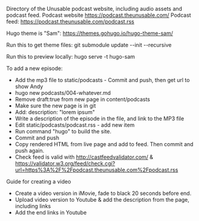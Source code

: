 Directory of the Unusable podcast website, including audio assets and podcast feed.
Podcast website https://podcast.theunusable.com/
Podcast feed: https://podcast.theunusable.com/podcast.rss

Hugo theme is "Sam": https://themes.gohugo.io/hugo-theme-sam/

Run this to get theme files:
git submodule update --init --recursive

Run this to preview locally: 
hugo serve -t hugo-sam

To add a new episode:
- Add the mp3 file to static/podcasts - Commit and push, then get url to show Andy
- hugo new podcasts/004-whatever.md
- Remove draft:true from new page in content/podcasts
- Make sure the new page is in git
- Add: description: "lorem ipsum"
- Write a description of the episode in the file, and link to the MP3 file
- Edit static/podcasts/podcast.rss - add new item
- Run command "hugo" to build the site.
- Commit and push
- Copy rendered HTML from live page and add to feed. Then commit and push again.
- Check feed is valid with http://castfeedvalidator.com/ & https://validator.w3.org/feed/check.cgi?url=https%3A%2F%2Fpodcast.theunusable.com%2Fpodcast.rss


Guide for creating a video
- Create a video version in iMovie, fade to black 20 seconds before end.
- Upload video version to Youtube & add the description from the page, including links
- Add the end links in Youtube